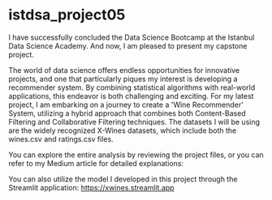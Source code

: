 # istdsa_project05

I have successfully concluded the Data Science Bootcamp at the Istanbul Data Science Academy. And now, I am pleased to present my capstone project.

The world of data science offers endless opportunities for innovative projects, and one that particularly piques my interest is developing a recommender system. By combining statistical algorithms with real-world applications, this endeavor is both challenging and exciting. For my latest project, I am embarking on a journey to create a 'Wine Recommender' System, utilizing a hybrid approach that combines both Content-Based Filtering and Collaborative Filtering techniques. The datasets I will be using are the widely recognized X-Wines datasets, which include both the wines.csv and ratings.csv files.

You can explore the entire analysis by reviewing the project files, or you can refer to my Medium article for detailed explanations: 

You can also utilize the model I developed in this project through the Streamlit application: https://xwines.streamlit.app

